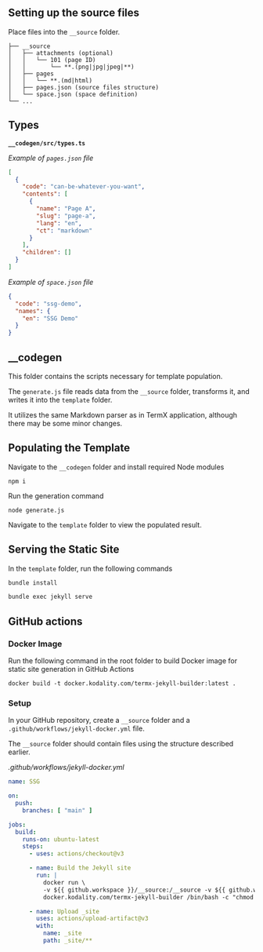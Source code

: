 ## Setting up the source files

Place files into the `__source` folder.

```
├── __source
│   ├── attachments (optional)
│   │   └── 101 (page ID)
│   │       └── **.(png|jpg|jpeg|**)
│   ├── pages
│   │   └── **.(md|html) 
│   ├── pages.json (source files structure)
│   └── space.json (space definition)
└── ...
```

## Types

**`__codegen/src/types.ts`**

_Example of `pages.json` file_

```json
[
  {
    "code": "can-be-whatever-you-want",
    "contents": [
      {
        "name": "Page A",
        "slug": "page-a",
        "lang": "en",
        "ct": "markdown"
      }
    ],
    "children": []
  }
]
```

_Example of `space.json` file_

```json
{
  "code": "ssg-demo",
  "names": {
    "en": "SSG Demo"
  }
}
```

## __codegen

This folder contains the scripts necessary for template population.

The `generate.js` file reads data from the `__source` folder, transforms it, and writes it into the `template` folder.

It utilizes the same Markdown parser as in TermX application, although there may be some minor changes.

## Populating the Template

Navigate to the `__codegen` folder and install required Node modules

```shell
npm i
```

Run the generation command

```shell
node generate.js
```

Navigate to the `template` folder to view the populated result.

## Serving the Static Site

In the `template` folder, run the following commands

```sh
bundle install
```

```sh
bundle exec jekyll serve
```

## GitHub actions

### Docker Image

Run the following command in the root folder to build Docker image for static site generation in GitHub Actions

```shell
docker build -t docker.kodality.com/termx-jekyll-builder:latest .
```

### Setup

In your GitHub repository, create a `__source` folder and a `.github/workflows/jekyll-docker.yml` file.

The `__source` folder should contain files using the structure described earlier.

*.github/workflows/jekyll-docker.yml*

```yaml
name: SSG

on:
  push:
    branches: [ "main" ]

jobs:
  build:
    runs-on: ubuntu-latest
    steps:
      - uses: actions/checkout@v3

      - name: Build the Jekyll site
        run: |
          docker run \
          -v ${{ github.workspace }}/__source:/__source -v ${{ github.workspace }}/_site:/template/_site  \
          docker.kodality.com/termx-jekyll-builder /bin/bash -c "chmod -R 777 ./_generate.sh && ./_generate.sh"

      - name: Upload _site
        uses: actions/upload-artifact@v3
        with:
          name: _site
          path: _site/**
```
